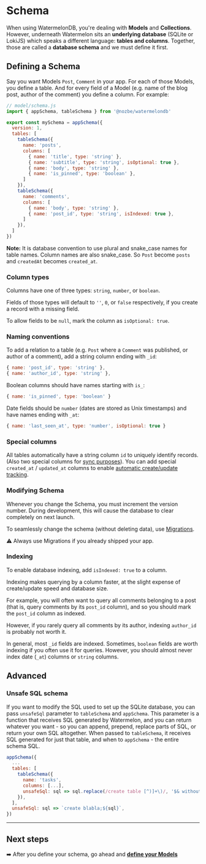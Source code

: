 # Schema

When using WatermelonDB, you're dealing with **Models** and **Collections**. However, underneath Watermelon sits an **underlying database** (SQLite or LokiJS) which speaks a different language: **tables and columns**. Together, those are called a **database schema** and we must define it first.

## Defining a Schema

Say you want Models `Post`, `Comment` in your app. For each of those Models, you define a table. And for every field of a Model (e.g. name of the blog post, author of the comment) you define a column. For example:

```js
// model/schema.js
import { appSchema, tableSchema } from '@nozbe/watermelondb'

export const mySchema = appSchema({
  version: 1,
  tables: [
    tableSchema({
      name: 'posts',
      columns: [
        { name: 'title', type: 'string' },
        { name: 'subtitle', type: 'string', isOptional: true },
        { name: 'body', type: 'string' },
        { name: 'is_pinned', type: 'boolean' },
      ]
    }),
    tableSchema({
      name: 'comments',
      columns: [
        { name: 'body', type: 'string' },
        { name: 'post_id', type: 'string', isIndexed: true },
      ]
    }),
  ]
})
```

**Note:** It is database convention to use plural and snake_case names for table names. Column names are also snake_case. So `Post` become `posts` and `createdAt` becomes `created_at`.

### Column types

Columns have one of three types: `string`, `number`, or `boolean`.

Fields of those types will default to `''`, `0`, or `false` respectively, if you create a record with a missing field.

To allow fields to be `null`, mark the column as `isOptional: true`.

### Naming conventions

To add a relation to a table (e.g. `Post` where a `Comment` was published, or author of a comment), add a string column ending with `_id`:

```js
{ name: 'post_id', type: 'string' },
{ name: 'author_id', type: 'string' },
```

Boolean columns should have names starting with `is_`:

```js
{ name: 'is_pinned', type: 'boolean' }
```

Date fields should be `number` (dates are stored as Unix timestamps) and have names ending with `_at`:

```js
{ name: 'last_seen_at', type: 'number', isOptional: true }
```

### Special columns

All tables automatically have a string column `id` to uniquely identify records. (Also two special columns for [sync purposes](./Advanced/Sync.md)). You can add special `created_at` / `updated_at` columns to enable [automatic create/update tracking](./Advanced/CreateUpdateTracking.md).

### Modifying Schema

Whenever you change the Schema, you must increment the version number. During development, this will cause the database to clear completely on next launch.

To seamlessly change the schema (without deleting data), use [Migrations](./Advanced/Migrations.md).

⚠️ Always use Migrations if you already shipped your app.

### Indexing

To enable database indexing, add `isIndexed: true` to a column.

Indexing makes querying by a column faster, at the slight expense of create/update speed and database size.

For example, you will often want to query all comments belonging to a post (that is, query comments by its `post_id` column), and so you should mark the `post_id` column as indexed.

However, if you rarely query all comments by its author, indexing `author_id` is probably not worth it.

In general, most `_id` fields are indexed. Sometimes, `boolean` fields are worth indexing if you often use it for queries. However, you should almost never index date (`_at`) columns or `string` columns.

## Advanced

### Unsafe SQL schema

If you want to modify the SQL used to set up the SQLite database, you can pass `unsafeSql` parameter
to `tableSchema` and `appSchema`. This parameter is a function that receives SQL generated by Watermelon,
and you can return whatever you want - so you can append, prepend, replace parts of SQL, or return
your own SQL altogether. When passed to `tableSchema`, it receives SQL generated for just that table,
and when to `appSchema` - the entire schema SQL.

```js
appSchema({
  ...
  tables: [
    tableSchema({
      name: 'tasks',
      columns: [...],
      unsafeSql: sql => sql.replace(/create table [^)]+\)/, '$& without rowid'),
    }),
  ],
  unsafeSql: sql => `create blabla;${sql}`,
})
```

* * *

## Next steps

➡️ After you define your schema, go ahead and [**define your Models**](./Model.md)
